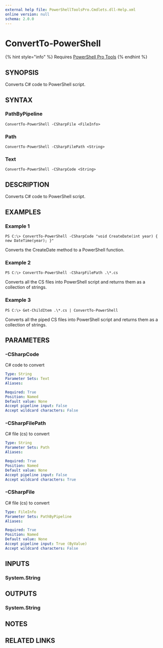 ```yaml
---
external help file: PowerShellToolsPro.Cmdlets.dll-Help.xml
online version: null
schema: 2.0.0
---
```


# ConvertTo-PowerShell

{% hint style="info" %}
Requires [PowerShell Pro Tools](https://ironmansoftware.com/poshtools)
{% endhint %}

## SYNOPSIS

Converts C\# code to PowerShell script.

## SYNTAX

### PathByPipeline

```text
ConvertTo-PowerShell -CSharpFile <FileInfo>
```

### Path

```text
ConvertTo-PowerShell -CSharpFilePath <String>
```

### Text

```text
ConvertTo-PowerShell -CSharpCode <String>
```

## DESCRIPTION

Converts C\# code to PowerShell script.

## EXAMPLES

### Example 1

```text
PS C:\> ConvertTo-PowerShell -CSharpCode "void CreateDate(int year) { new DateTime(year); }"
```

Converts the CreateDate method to a PowerShell function.

### Example 2

```text
PS C:\> ConvertTo-PowerShell -CSharpFilePath .\*.cs
```

Converts all the CS files into PowerShell script and returns them as a collection of strings.

### Example 3

```text
PS C:\> Get-ChildItem .\*.cs | ConvertTo-PowerShell
```

Converts all the piped CS files into PowerShell script and returns them as a collection of strings.

## PARAMETERS

### -CSharpCode

C\# code to convert

```yaml
Type: String
Parameter Sets: Text
Aliases: 

Required: True
Position: Named
Default value: None
Accept pipeline input: False
Accept wildcard characters: False
```

### -CSharpFilePath

C\# file \(cs\) to convert

```yaml
Type: String
Parameter Sets: Path
Aliases: 

Required: True
Position: Named
Default value: None
Accept pipeline input: False
Accept wildcard characters: True
```

### -CSharpFile

C\# file \(cs\) to convert

```yaml
Type: FileInfo
Parameter Sets: PathByPipeline
Aliases: 

Required: True
Position: Named
Default value: None
Accept pipeline input: True (ByValue)
Accept wildcard characters: False
```

## INPUTS

### System.String

## OUTPUTS

### System.String

## NOTES

## RELATED LINKS

